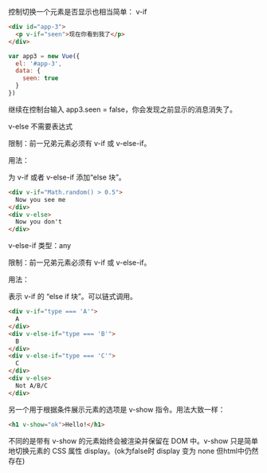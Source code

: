 控制切换一个元素是否显示也相当简单：
v-if
```html
<div id="app-3">
  <p v-if="seen">现在你看到我了</p>
</div>
```
```js
var app3 = new Vue({
  el: '#app-3',
  data: {
    seen: true
  }
})
```
继续在控制台输入 app3.seen = false，你会发现之前显示的消息消失了。


v-else
不需要表达式

限制：前一兄弟元素必须有 v-if 或 v-else-if。

用法：

为 v-if 或者 v-else-if 添加“else 块”。
```html
<div v-if="Math.random() > 0.5">
  Now you see me
</div>
<div v-else>
  Now you don't
</div>
```

v-else-if
类型：any

限制：前一兄弟元素必须有 v-if 或 v-else-if。

用法：

表示 v-if 的 “else if 块”。可以链式调用。
```html
<div v-if="type === 'A'">
  A
</div>
<div v-else-if="type === 'B'">
  B
</div>
<div v-else-if="type === 'C'">
  C
</div>
<div v-else>
  Not A/B/C
</div>
```


另一个用于根据条件展示元素的选项是 v-show 指令。用法大致一样：
```html
<h1 v-show="ok">Hello!</h1>
```
不同的是带有 v-show 的元素始终会被渲染并保留在 DOM 中。v-show 只是简单地切换元素的 CSS 属性 display。(ok为false时 display 变为 none 但html中仍然存在)
